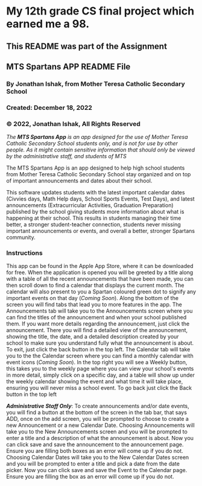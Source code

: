 # My 12th grade CS final project which earned me a 98. 
This README was part of the Assignment
---

## **MTS Spartans APP** README File

### By Jonathan Ishak, from Mother Teresa Catholic Secondary School
### Created: December 18, 2022
### ©️ 2022, Jonathan Ishak, All Rights Reserved

*The **MTS Spartans App** is an app designed for the use of Mother Teresa Catholic Secondary School students only, and is not for use by other people. As it might contain sensitive information that should only be viewed by the administrative staff, and students of MTS*

The MTS Spartans App is an app designed to help high school students from Mother Teresa Catholic Secondary School stay organized and on top of important announcements and dates about their school.
 
This software updates students with the latest important calendar dates (Civvies days, Math Help days, School Sports Events, Test Days), and latest announcements (Extracurricular Activities, Graduation Preparation) published by the school giving students more information about what is happening at their school. 
This results in students managing their time better, a stronger student-teacher connection, students never missing important announcements or events, and overall a better, stronger Spartans community.

### Instructions
This app can be found in the Apple App Store, where it can be downloaded for free.
When the application is opened you will be greeted by a title along with a table of all the recent announcements that have been made, you can then scroll down to find a calendar that displays the current month. The calendar will also present to you a Spartan coloured green dot to signify any important events on that day (*Coming Soon*).
Along the bottom of the screen you will find tabs that lead you to more features in the app.
The Announcements tab will take you to the Announcements screen where you can find the titles of the announcement and when your school published them. If you want more details regarding the announcement, just click the announcement. There you will find a detailed view of the announcement, showing the title, the date, and a detailed description created by your school to make sure you understand fully what the announcement is about. To exit, just click the back button in the top left.
The Calendar tab will take you to the the Calendar screen where you can find a monthly calendar with event icons (*Coming Soon*). In the top right you will see a Weekly button, this takes you to the weekly page where you can view your school's events in more detail, simply click on a specific day, and a table will show up under the weekly calendar showing the event and what time it will take place, ensuring you will never miss a school event. To go back just click the Back button in the top left

***Administrative Staff Only***:
To create announcements and/or date events, you will find a button at the bottom of the screen in the tab bar, that says ADD, once on the add screen, you will be prompted to choose to create a new Announcement or a new Calendar Date. 
Choosing Announcements will take you to the New Announcements screen and you will be prompted to enter a title and a description of what the announcement is about. Now you can click save and save the announcement to the announcement page. Ensure you are filling both boxes as an error will come up if you do not. 
Choosing Calendar Dates will take you to the New Calendar Dates screen and you will be prompted to enter a title and pick a date from the date picker. Now you can click save and save the Event to the Calendar page. Ensure you are filling the box as an error will come up if you do not. 
